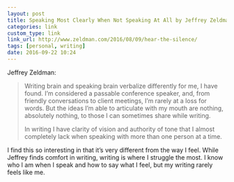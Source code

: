 ```yaml
---
layout: post
title: Speaking Most Clearly When Not Speaking At All by Jeffrey Zeldman
categories: link
custom_type: link
link_url: http://www.zeldman.com/2016/08/09/hear-the-silence/
tags: [personal, writing]
date: 2016-09-22 10:24
---
```


Jeffrey Zeldman:

> Writing brain and speaking brain verbalize differently for me, I have found. I’m considered a passable conference speaker, and, from friendly conversations to client meetings, I’m rarely at a loss for words. But the ideas I’m able to articulate with my mouth are nothing, absolutely nothing, to those I can sometimes share while writing.
>
> In writing I have clarity of vision and authority of tone that I almost completely lack when speaking with more than one person at a time.

I find this so interesting in that it’s very different from the way I feel. While Jeffrey finds comfort in writing, writing is where I struggle the most. I know who I am when I speak and how to say what I feel, but my writing rarely feels like me.
